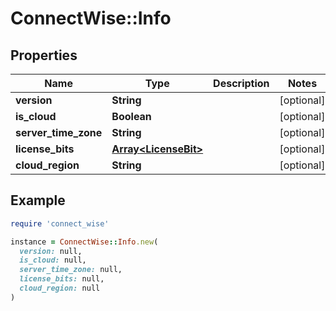 # ConnectWise::Info

## Properties

| Name | Type | Description | Notes |
| ---- | ---- | ----------- | ----- |
| **version** | **String** |  | [optional] |
| **is_cloud** | **Boolean** |  | [optional] |
| **server_time_zone** | **String** |  | [optional] |
| **license_bits** | [**Array&lt;LicenseBit&gt;**](LicenseBit.md) |  | [optional] |
| **cloud_region** | **String** |  | [optional] |

## Example

```ruby
require 'connect_wise'

instance = ConnectWise::Info.new(
  version: null,
  is_cloud: null,
  server_time_zone: null,
  license_bits: null,
  cloud_region: null
)
```

